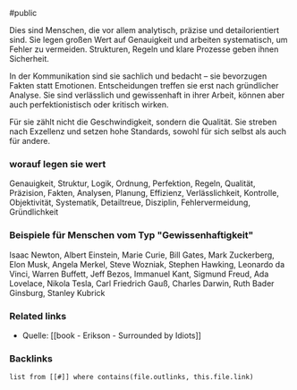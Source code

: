 #public 

Dies sind Menschen, die vor allem analytisch, präzise und detailorientiert sind. Sie legen großen Wert auf Genauigkeit und arbeiten systematisch, um Fehler zu vermeiden. Strukturen, Regeln und klare Prozesse geben ihnen Sicherheit.

In der Kommunikation sind sie sachlich und bedacht – sie bevorzugen Fakten statt Emotionen. Entscheidungen treffen sie erst nach gründlicher Analyse. Sie sind verlässlich und gewissenhaft in ihrer Arbeit, können aber auch perfektionistisch oder kritisch wirken.

Für sie zählt nicht die Geschwindigkeit, sondern die Qualität. Sie streben nach Exzellenz und setzen hohe Standards, sowohl für sich selbst als auch für andere.

### worauf legen sie wert
Genauigkeit, Struktur, Logik, Ordnung, Perfektion, Regeln, Qualität, Präzision, Fakten, Analysen, Planung, Effizienz, Verlässlichkeit, Kontrolle, Objektivität, Systematik, Detailtreue, Disziplin, Fehlervermeidung, Gründlichkeit

### Beispiele für Menschen vom Typ "Gewissenhaftigkeit"
Isaac Newton, Albert Einstein, Marie Curie, Bill Gates, Mark Zuckerberg, Elon Musk, Angela Merkel, Steve Wozniak, Stephen Hawking, Leonardo da Vinci, Warren Buffett, Jeff Bezos, Immanuel Kant, Sigmund Freud, Ada Lovelace, Nikola Tesla, Carl Friedrich Gauß, Charles Darwin, Ruth Bader Ginsburg, Stanley Kubrick

### Related links
- Quelle: [[book - Erikson - Surrounded by Idiots]]

### Backlinks
```dataview 
list from [[#]] where contains(file.outlinks, this.file.link)
```

